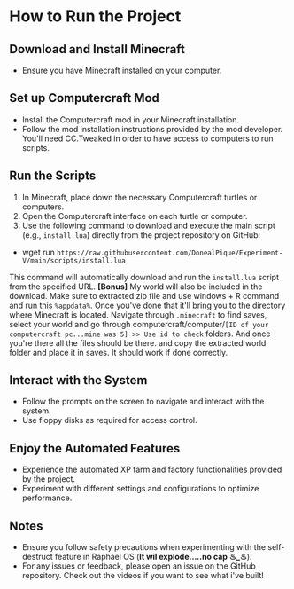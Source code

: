 # How to Run the Project

## Download and Install Minecraft

- Ensure you have Minecraft installed on your computer.

## Set up Computercraft Mod

- Install the Computercraft mod in your Minecraft installation.
- Follow the mod installation instructions provided by the mod developer. You'll need CC.Tweaked in order to have access to computers to run scripts.

## Run the Scripts

1. In Minecraft, place down the necessary Computercraft turtles or computers.
2. Open the Computercraft interface on each turtle or computer.
3. Use the following command to download and execute the main script (e.g., `install.lua`) directly from the project repository on GitHub:

- wget run `https://raw.githubusercontent.com/DonealPique/Experiment-V/main/scripts/install.lua`

This command will automatically download and run the `install.lua` script from the specified URL. **[Bonus]** My world will also be included in the download. Make sure to extracted zip file and use windows + R command and run this `%appdata%`. Once you've done that it'll bring you to the directory where Minecraft is located. Navigate through `.minecraft` to find saves, select your world and go through computercraft/computer/`[ID of your computercraft pc...mine was 5] >> Use id to check` folders. And once you're there all the files should be there. and copy the extracted world folder and place it in saves. It should work if done correctly.

## Interact with the System

- Follow the prompts on the screen to navigate and interact with the system.
- Use floppy disks as required for access control.

## Enjoy the Automated Features

- Experience the automated XP farm and factory functionalities provided by the project.
- Experiment with different settings and configurations to optimize performance.

## Notes

- Ensure you follow safety precautions when experimenting with the self-destruct feature in Raphael OS (**It wil explode.....no cap ♨︎_♨︎**).
- For any issues or feedback, please open an issue on the GitHub repository.
Check out the videos if you want to see what i've built!
